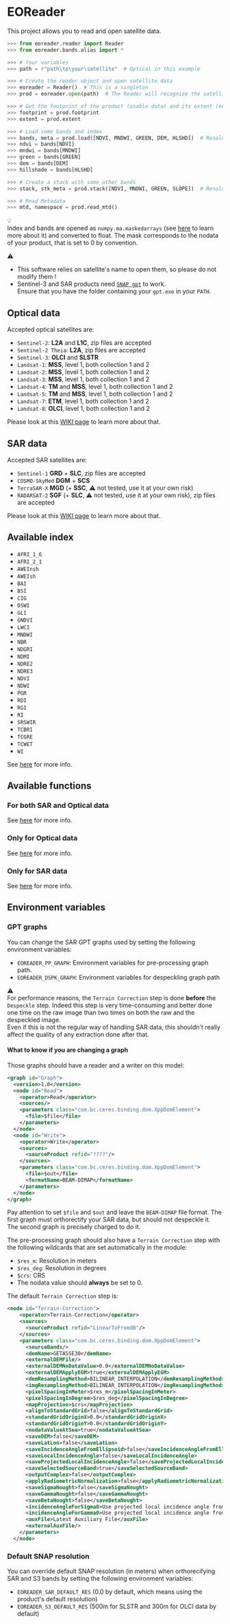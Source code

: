 # EOReader

This project allows you to read and open satellite data.

```python
>>> from eoreader.reader import Reader
>>> from eoreader.bands.alias import *

>>> # Your variables
>>> path = r"path\to\your\satellite"  # Optical in this example

>>> # Create the reader object and open satellite data
>>> eoreader = Reader()  # This is a singleton
>>> prod = eoreader.open(path)  # The Reader will recognize the satellite type from its name

>>> # Get the footprint of the product (usable data) and its extent (envelope of the tile)
>>> footprint = prod.footprint
>>> extent = prod.extent

>>> # Load some bands and index
>>> bands, meta = prod.load([NDVI, MNDWI, GREEN, DEM, HLSHD])  # Resolution not specified: use product resolution
>>> ndvi = bands[NDVI]
>>> mndwi = bands[MNDWI]
>>> green = bands[GREEN]
>>> dem = bands[DEM]
>>> hillshade = bands[HLSHD]

>>> # Create a stack with some other bands
>>> stack, stk_meta = prod.stack([NDVI, MNDWI, GREEN, SLOPE])  # Resolution not specified: use product resolution

>>> # Read Metadata
>>> mtd, namespace = prod.read_mtd()
```

:bulb:  
Index and bands are opened as `numpy.ma.maskedarrays` 
(see [here](https://numpy.org/doc/stable/reference/maskedarray.generic.html) to learn more about it) and converted to float.
The mask corresponds to the nodata of your product, that is set to 0 by convention.

:warning:  

- This software relies on satellite's name to open them, so please do not modify them !
- Sentinel-3 and SAR products need [`SNAP gpt`](https://senbox.atlassian.net/wiki/spaces/SNAP/pages/70503590/Creating+a+GPF+Graph) to work.  
Ensure that you have the folder containing your `gpt.exe` in your `PATH`.

## Optical data

Accepted optical satellites are:

- `Sentinel-2`: **L2A** and **L1C**, zip files are accepted
- `Sentinel-2 Theia`: **L2A**, zip files are accepted
- `Sentinel-3`: **OLCI** and **SLSTR**
- `Landsat-1`: **MSS**, level 1, both collection 1 and 2
- `Landsat-2`: **MSS**, level 1, both collection 1 and 2
- `Landsat-3`: **MSS**, level 1, both collection 1 and 2
- `Landsat-4`: **TM** and **MSS**, level 1, both collection 1 and 2
- `Landsat-5`: **TM** and **MSS**, level 1, both collection 1 and 2
- `Landsat-7`: **ETM**, level 1, both collection 1 and 2
- `Landsat-8`: **OLCI**, level 1, both collection 1 and 2

Please look at this [WIKI page](https://code.sertit.unistra.fr/extracteo/extracteo/-/wikis/Satellites/Optical) to learn more about that.

## SAR data

Accepted SAR satellites are:

- `Sentinel-1` **GRD** + **SLC**, zip files are accepted
- `COSMO-SkyMed` **DGM** + **SCS**
- `TerraSAR-X` **MGD** (+ **SSC**, :warning: not tested, use it at your own risk)
- `RADARSAT-2` **SGF** (+ **SLC**, :warning: not tested, use it at your own risk), zip files are accepted

Please look at this [WIKI page](https://code.sertit.unistra.fr/extracteo/extracteo/-/wikis/Satellites/SAR) to learn more about that.

## Available index

- `AFRI_1_6`
- `AFRI_2_1`
- `AWEInsh`
- `AWEIsh`
- `BAI`
- `BSI`
- `CIG`
- `DSWI`
- `GLI`
- `GNDVI`
- `LWCI`
- `MNDWI`
- `NBR`
- `NDGRI`
- `NDMI`
- `NDRE2`
- `NDRE3`
- `NDVI`
- `NDWI`
- `PGR`
- `RDI`
- `RGI`
- `RI`
- `SRSWIR`
- `TCBRI`
- `TCGRE`
- `TCWET`
- `WI`

See [here](https://extracteo.pages.sertit.unistra.fr/eoreader/index.m.html) for more info.

## Available functions

### For both SAR and Optical data

See [here](https://extracteo.pages.sertit.unistra.fr/eoreader/products/product.html) for more info.

### Only for Optical data

See [here](https://extracteo.pages.sertit.unistra.fr/eoreader/products/optical/optical_product.html) for more info.

### Only for SAR data

See [here](https://extracteo.pages.sertit.unistra.fr/eoreader/products/sar/sar_product.html) for more info.

## Environment variables

### GPT graphs
You can change the SAR GPT graphs used by setting the following environment variables:

- `EOREADER_PP_GRAPH`: Environment variables for pre-processing graph path.  
- `EOREADER_DSPK_GRAPH`: Environment variables for despeckling graph path

:warning:  
For performance reasons, the `Terrain Correction` step is done **before** the `Despeckle` step.
Indeed this step is very time-consuming and better done 
one time on the raw image than two times on both the raw and the despeckled image.  
Even if this is not the regular way of handling SAR data, 
this shouldn't really affect the quality of any extraction done after that.

#### What to know if you are changing a graph
Those graphs should have a reader and a writer on this model:

```xml
<graph id="Graph">
  <version>1.0</version>
  <node id="Read">
    <operator>Read</operator>
    <sources/>
    <parameters class="com.bc.ceres.binding.dom.XppDomElement">
      <file>$file</file>
    </parameters>
  </node>
  <node id="Write">
    <operator>Write</operator>
    <sources>
      <sourceProduct refid="????"/>
    </sources>
    <parameters class="com.bc.ceres.binding.dom.XppDomElement">
      <file>$out</file>
      <formatName>BEAM-DIMAP</formatName>
    </parameters>
  </node>
</graph>
```

Pay attention to set `$file` and `$out` and leave the `BEAM-DIMAP` file format. The first graph must orthorectify your
SAR data, but should not despeckle it. The second graph is precisely charged to do it.

The pre-processing graph should also have a `Terrain Correction` step with the following wildcards that are set automatically in the module:
- `$res_m`: Resolution in meters
- `$res_deg`: Resolution in degrees
- `$crs`: CRS
- The nodata value should **always** be set to 0.

The default `Terrain Correction` step is: 
```xml
<node id="Terrain-Correction">
    <operator>Terrain-Correction</operator>
    <sources>
      <sourceProduct refid="LinearToFromdB"/>
    </sources>
    <parameters class="com.bc.ceres.binding.dom.XppDomElement">
      <sourceBands/>
      <demName>GETASSE30</demName>
      <externalDEMFile/>
      <externalDEMNoDataValue>0.0</externalDEMNoDataValue>
      <externalDEMApplyEGM>true</externalDEMApplyEGM>
      <demResamplingMethod>BILINEAR_INTERPOLATION</demResamplingMethod>
      <imgResamplingMethod>BILINEAR_INTERPOLATION</imgResamplingMethod>
      <pixelSpacingInMeter>$res_m</pixelSpacingInMeter>
      <pixelSpacingInDegree>$res_deg</pixelSpacingInDegree>
      <mapProjection>$crs</mapProjection>
      <alignToStandardGrid>false</alignToStandardGrid>
      <standardGridOriginX>0.0</standardGridOriginX>
      <standardGridOriginY>0.0</standardGridOriginY>
      <nodataValueAtSea>true</nodataValueAtSea>
      <saveDEM>false</saveDEM>
      <saveLatLon>false</saveLatLon>
      <saveIncidenceAngleFromEllipsoid>false</saveIncidenceAngleFromEllipsoid>
      <saveLocalIncidenceAngle>false</saveLocalIncidenceAngle>
      <saveProjectedLocalIncidenceAngle>false</saveProjectedLocalIncidenceAngle>
      <saveSelectedSourceBand>true</saveSelectedSourceBand>
      <outputComplex>false</outputComplex>
      <applyRadiometricNormalization>false</applyRadiometricNormalization>
      <saveSigmaNought>false</saveSigmaNought>
      <saveGammaNought>false</saveGammaNought>
      <saveBetaNought>false</saveBetaNought>
      <incidenceAngleForSigma0>Use projected local incidence angle from DEM</incidenceAngleForSigma0>
      <incidenceAngleForGamma0>Use projected local incidence angle from DEM</incidenceAngleForGamma0>
      <auxFile>Latest Auxiliary File</auxFile>
      <externalAuxFile/>
    </parameters>
  </node>
```

### Default SNAP resolution
You can override default SNAP resolution (in meters) when orthorecifying SAR and S3 bands by 
setting the following environment variables:

- `EOREADER_SAR_DEFAULT_RES` (0.0 by default, which means using the product's default resolution)
- `EOREADER_S3_DEFAULT_RES` (500m for SLSTR and 300m for OLCI data by default)